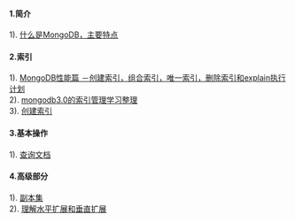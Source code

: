 #### 1.简介
1). [什么是MongoDB，主要特点](http://www.runoob.com/mongodb/mongodb-intro.html)  
#### 2.索引
1). [MongoDB性能篇 －创建索引，组合索引，唯一索引，删除索引和explain执行计划](http://www.360sdn.com/MongoDB/2014/0815/4143.html)  
2). [mongodb3.0的索引管理学习整理](http://blog.csdn.net/louisliaoxh/article/details/51543552)  
3). [创建索引](http://www.runoob.com/mongodb/mongodb-indexing.html)  
#### 3.基本操作
1). [查询文档](http://www.runoob.com/mongodb/mongodb-query.html)  
#### 4.高级部分
1). [副本集](http://www.runoob.com/mongodb/mongodb-replication.html)  
2). [理解水平扩展和垂直扩展](http://www.tuicool.com/articles/BvIRr27)  





